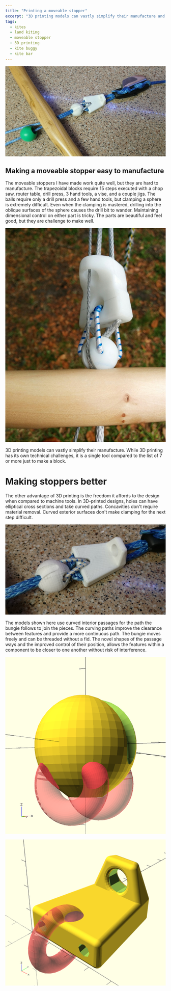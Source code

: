 ```yaml
---
title: "Printing a moveable stopper"
excerpt: "3D printing models can vastly simplify their manufacture and allow more functional designs."
tags:
  - kites
  - land kiting
  - moveable stopper
  - 3D printing
  - kite buggy
  - kite bar
---
```


![](/images/DSC_0192.jpg "A moveable stopper in a mockup with a trim line, cleat and bar")

## Making a moveable stopper easy to manufacture

The moveable stoppers I have made work quite well, but they are hard to manufacture. The trapezoidal blocks require 15 steps executed with a chop saw, router table, drill press, 3 hand tools, a vise, and a couple jigs. The balls require only a drill press and a few hand tools, but clamping a sphere is extremely difficult. Even when the clamping is mastered, drilling into the oblique surfaces of the sphere causes the drill bit to wander. Maintaining dimensional control on either part is tricky. The parts are beautiful and feel good, but they are challenge to make well.

![](/images/IMG_20160417_084938.jpg "A machined stopper block and ball assembled and installed in a bar")

3D printing models can vastly simplify their manufacture. While 3D printing has its own technical challenges, it is a single tool compared to the list of 7 or more just to make a block. 

# Making stoppers better

The other advantage of 3D printing is the freedom it affords to the design when compared to machine tools. In 3D-printed designs, holes can have elliptical cross sections and take curved paths. Concavities don't require material removal. Curved exterior surfaces don't make clamping for the next step difficult. 

![](/images/DSC_0194.jpg "Block and ball assembled with trim line installed. Flag line is not installed.")

The models shown here use curved interior passages for the path the bungie follows to join the pieces. The curving paths improve the clearance between features and provide a more continuous path. The bungie moves freely and can be threaded without a fid. The novel shapes of the passage ways and the improved control of their position, allows the features within a component to be closer to one another without risk of interference. 

![](/images/stopper_ball_with_toroidal_paths_for_bungie.png "Toruses define the paths for the bungies within the ball")

![](/images/stopper_block_v3_bungie_path.png "A torus defines the bungie path in the block")
